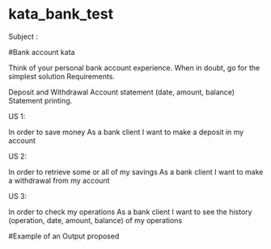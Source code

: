 # kata_bank_test

Subject : 

#Bank account kata

Think of your personal bank account experience. When in doubt, go for the simplest solution Requirements.

Deposit and Withdrawal Account statement (date, amount, balance) Statement printing. 

US 1:

In order to save money As a bank client I want to make a deposit in my account

US 2:

In order to retrieve some or all of my savings As a bank client I want to make a withdrawal from my account

US 3:

In order to check my operations As a bank client I want to see the history (operation, date, amount, balance) of my operations

#Example of an Output proposed

